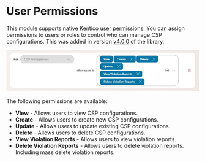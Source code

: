 ﻿# User Permissions

This module supports [native Kentico user permissions](https://docs.kentico.com/developers-and-admins/customization/extend-the-administration-interface/ui-pages/ui-page-permission-checks). You can assign permissions to users or roles to control who can manage CSP configurations. This was added in version [v4.0.0](https://github.com/liamgold/xperience-community-csp-management/releases/tag/v4.0.0) of the library.

<a href="/src/images/permissions.jpg">
  <img src="/src/images/permissions.jpg" width="800" alt="Permission options">
</a>

The following permissions are available:

- **View** - Allows users to view CSP configurations.
- **Create** - Allows users to create new CSP configurations.
- **Update** - Allows users to update existing CSP configurations.
- **Delete** - Allows users to delete CSP configurations.
- **View Violation Reports** - Allows users to view violation reports.
- **Delete Violation Reports** - Allows users to delete violation reports. Including mass delete violation reports.